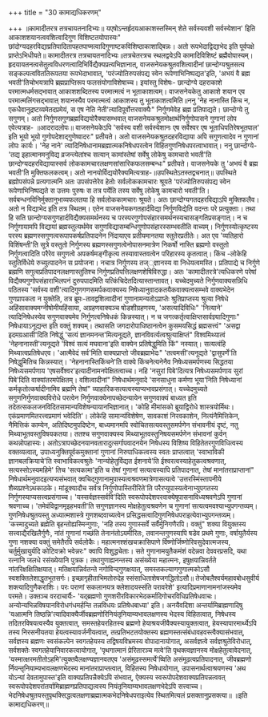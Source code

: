 +++
title = "30 कामाद्यधिकरणम्"

+++
॥कामादीतरत्र तत्रचायतनादिभ्यः॥ यएषोऽन्तर्हृदयआकाशस्तस्मिन् शेते सर्वस्यवशी सर्वस्येशान' इिति आकाशशयानत्ववशित्वादिगुण विशिष्टतयोपास्यः" छांदोग्यदहरविद्याप्रतिपादितापहतपाप्मत्वादिगुणाष्टकविशिष्ठाकाशाद्बिन्नः। अतो रूपभेदाद्विद्याभेद इति पूर्वपक्षे प्राप्तेऽभिधीयते॥ कामादीतरत्र तत्रचायतनादिभ्यः॥तत्रचेतरत्रच स्थलद्वयेऽपि कामादिविशिष्टं ब्रह्मैवोपास्यम्। हृदयायतनत्वसेतुत्वविधरणत्वादिभिर्विद्यैक्यप्रत्यभिज्ञानात्, वाजसनेयकश्रुतवशित्वादीनां छान्दोग्यश्रुतसत्य सङ्कल्पत्वविततिरूपतया रूपभेदाभावात्, 'परंज्योतिरुपसंपद्य स्वेन रूपेणाभिनिष्पद्यत'इति, 'अभयं वै ब्रह्म भवती'तिचोभयत्रापि ब्रह्मप्राप्तिरूप फलसंयोगाविशेषाच्च। इयांस्तु विशेषः- छान्दोग्ये दहराकाशे परमात्मधर्मसद्भावात् आकाशशब्दितस्य परमात्मत्वं न भूताकाशत्वम्। वाजसनेयकेतु आकाशे शयान एव परमात्मलिंगसद्भावात् शयानस्यैव परमात्मत्वं आकाशस्य तु भूताकाशत्वमिति॥ननु 'नेह नानास्ति किंच न, एकधैवानुद्रष्टव्यमेतदप्रमेयं, स एष नेति नेती'त्यादिपूर्वोत्तरवाक्यैः" निर्गुणमेवेह ब्रह्म प्रतिपाद्यते। छान्दोग्ये तु सगुणम्। अतो निर्गुणसगुणब्रह्मविद्ययोरैक्यासम्भवात् वाजसनेयकश्रुतमोक्षार्थनिर्गुणोपासने गुणानां लोप एवेत्यत्राह- ॥आदरादलोपः॥ वाजसनेयकेऽपि 'सर्वस्य वशी सर्वस्येशानः एष सर्वेश्वर एष भूताधिपतिरेषभूतपाल' इति भूयो भूयो गुणोपदेशाद्गुणेष्वादरः" प्रतीयते। अतो वाजसनेयकश्रुतदहरविद्याया अपि सगुणत्वादेव न गुणानां लोपः कार्यः। 'नेह नाने' त्यादिनिषेधानामब्रह्मात्मकनिषेधपरत्वेन विहितगुणनिषेधपरत्वाभावात्। ननु छान्दोग्ये- 'तद्य इहात्मानमनुविद्य व्रजन्त्येतांश्च सत्यान् कामांस्तेषां सर्वेषु लोकेषु कामचारो भवती'ति छान्दोग्यदहरविद्यायास्सर्व लोककामचारलक्षणसांसारिकफलसम्बन्धः" प्रतीयते। वाजसनेयके तु 'अभयं वै ब्रह्म भवती'ति मुक्तिफलकत्वम्। अतो नानयोर्विद्ययोरैक्यमित्यत्राह-॥उपस्थितेऽतस्तद्वचनात्॥ उपस्थिते ब्रह्मोपसंपन्ने प्रत्यगात्मनि अतः उपसंपत्तेरेव हेतोः सर्वलोककामचारः श्रूयते 'परंज्योतिरुपसंपद्य स्वेन रूपेणाभिनिष्पद्यते स उत्तमः पुरुषः स तत्र पर्येति तस्य सर्वेषु लोकेषु कामचारो भवती'ति। सर्वबन्धनविनिर्मुक्तानुभाव्यफलतया हि सर्वलोककामचारः श्रूयते। अतः छान्दोग्यगतदहरविद्याऽपि मुक्तिफलैव। अतो न विद्याभेद इति तत्र स्थितम्। एतेन वाजसनेयकगतहार्दविद्या निर्गुणविद्येति वदन्तः परे प्रत्युक्ताः। तथा हि सति छान्दोग्यसगुणहार्दविद्यैक्यसमर्थनस्य च परस्परगुणोपसंहारसमर्थनस्यचासङ्गतिप्रसङ्गात्। न च निर्गुणायामपि विद्यायां ब्रह्मस्तुत्यर्थमेव सगुणविद्यासम्बन्धिगुणोपसंहारस्सम्भवतीति वाच्यम्। निर्गुणस्योत्कृष्टस्य परस्य ब्रह्मणस्सगुणत्वरूपापकर्षप्रतिपादनेन निंदायाएव प्रतीयमानतया स्तुतेरप्रतीतेः। अत एव 'व्यतिहारो विशिंषन्ती'ति सूत्रे वस्तुतो निर्गुणस्य ब्रह्मणस्सगुणत्वेनोपासनमात्रेण निकर्षो नास्ति ब्रह्मणो वस्तुतो निर्गुणत्वादिति परैरेव सगुणत्वे अपकर्षमङ्गीकृत्य तस्यावास्तवत्वेन परिहारस्य कृतत्वात्। किंच -लोकेहि स्तुतिर्विधेये रुच्युत्पादनेन स प्रयोजना। नचात्र निर्गुणस्य तज््ज्ञानस्य वा निधेयत्वमस्ति। प्रतिपाद्ये च निर्गुणे ब्रह्मणि सगुत्वप्रतिपादनलक्षणास्तुतिश्च निर्गुणप्रतिपत्तिलक्षणशेषिविरुद्धा। अतः 'कामादीतरत्रे'त्यधिकरणे परेषां विद्यैक्यगुणोपसंहाराभिलपनं दुरुपपादमिति यत्किंचिदेतदित्यास्तान्तावत्। यच्चेदमुच्यते निर्गुणवाक्यसन्निधि पठितस्य 'सर्वस्य वशी'त्यादिगुणगणसमर्पकवाक्यस्य निषेध्यानुवादकतयैकवाक्यत्वसम्भवे वाक्यभेदेन गुणप्रापकता न युक्तेति, तत्र ब्रूमः-तावद्वशित्वादीनां गुणानामन्यतोऽप्राप्तेः श्रुतिप्राप्तस्य श्रुत्या निषेधे अहिंसावाक्यमग्नीषोमीयहिंसाया, अग्रहणवाक्यञ्च षोडशीग्रहणस्य, 'असत्यादिविधिः" 'नित्याने' त्यादिनिषेधस्येव सगुणवाक्यमेव निर्गुणत्वनिषेधकं किन्नस्यात्। न च जगत्कर्तृत्वाक्षिप्तसार्वज्ञ्यादिगुणाः" निषेधायाऽनूद्यन्त इति वक्तुं शक्यम्। तथासति जगदारोपाधिष्ठानत्वेन कुसमयसिद्धं ब्रह्मसत्त्वं" 'असद्वा इदमग्रआसी'दिति निषेद्धुं 'सत्यं ज्ञानमनन्त'मित्यनूद्यते, ज्ञानविवर्त्यत्वश्रुत्याक्षिप्तं" विश्वमिथ्यात्वं 'नेहनानास्ती'त्यनूद्यते 'विश्वं सत्यं मघवाना'इति वाक्येन प्रतिषेद्धुमिति किं" नस्यात्। सत्यत्वंहि मिथ्यात्वप्रतिषेधएव। 'आत्मैवेदं सर्व'मिति वाक्यप्राप्तो जीवब्रह्माभेदः" 'तत्वमसी'त्यनूद्यते 'द्वासुपर्णे'ति निषेद्धुमितिच किन्नस्यात्। 'नेहनानास्तिकिंचने'ति वाक्ये किंचनेत्यनेनैव निषेध्यसमर्पणस्य सिद्धतया निषेध्यसमर्पणाय 'एषसर्वेश्वर'इत्यादीनामनपेक्षितत्वाच्च। नहि 'नसुरां पिबे'दित्यत्र निषेध्यसमर्पणाय सुरां पिबे'दिति वाक्यांतरमपेक्षितम्। वशित्वादीनां" निषेधार्थमनुवादे 'सनसाधुना कर्मणा भूया'निति निषेध्यानां कर्मकृतोत्कर्षादीनामिव ब्रह्मणि तेषां" व्याहारिकसत्यत्वस्याप्यभावप्रसंगात्। यच्चेदमुच्यते सगुणनिर्गुणवाक्यविरोधे परत्वेन निर्गुणवाक्येनापच्छेदन्यायेन सगुणवाक्यं बाध्यत इति तदेतत्सकलजनविदितसामान्यविशेषन्यायानभिज्ञानात्। 'कोहि मीमांसको ब्रूयाद्विरोधे शास्त्रयोर्मिथः। एकंप्रमाणमितरत्त्वप्रमाणं भवेदिति'। लोकेहि सामान्यंविशेषेण, सावकाशं निरवकाशेन, नित्यंनैमित्तिकेन, नैमित्तिकं काम्येन, अतिदिष्टमुपदिष्टेन, बाध्यमानमपि स्वोचितसत्यवस्तुसमर्पणेन संभावनीयं दृष्टं, नतु मिथ्याभूतवस्तुविषयकतया। ततश्च सगुणवाक्यस्य मिथ्याभूतवस्तुनिषयसमर्पणेन संभावनां कुर्वन् कथन्नोपहास्यः। अतोऽत्रापच्छेदनयानवतारादुत्सर्गापवादनयेन निषेधस्य विशिष्य विहितेतरगुणविधित्वस्य वक्तव्यत्वात्, उपाध्यनुक्तिपूर्वकमुक्तानां गुणानां निरुपाधिकत्वस्य स्वतः प्राप्तत्वात् 'स्वाभाविकी ज्ञानबलक्रियाचे'ति स्वाभाविकत्वश्रुतेः 'नान्योहेतुर्विद्यत ईशनाये'ति ईश्वरत्वस्याहेतुकत्वश्रवणात्, सत्यस्सोऽस्यमहिमे' तिच 'सत्यकामा'इति च तेषां गुणानां सत्यत्वस्यापि प्रतिपादनात्, तेषां मानांतराप्राप्तानां" निषेधार्थमनुवादइत्यप्यसंभवात् क्वचिद्गुणानामुपास्यत्वश्रवणमात्रेणासत्यत्वे 'उत्तरस्मिंस्तापनीये शैब्यप्रश्नेऽथकाठके। मांडूक्यादौच सर्वत्र निर्गुणोपास्तिरीरिते'ति परैरप्युपास्यत्वेनाभ्युपगतस्य निर्गुणस्याप्यसत्त्वप्रसंगाच्च। 'यस्सर्वज्ञस्सर्ववि'दिति स्वरूपोपदेशपरवाक्येषूपासनाविध्यश्रवणेऽपि गुणानां श्रवणाच्च। 'तमेवंविद्वानमृइहभवती'ति सगुणज्ञानस्य मोक्षहेतुत्वश्रवणेन च गुणानां सत्यत्वमवश्याभ्युपगन्तव्यम्। गुणनिषेधश्रुतयस्तु अध्यात्मशास्त्रे गुणशब्दवाच्यत्वेन प्रसिद्धसत्वादिगुणनिषेधपराइत्येवाभ्युपगन्तव्यम्। 'कस्मादुच्यते ब्रह्मेति बृहन्तोह्यस्मिन्गुणाः, 'नहि तस्य गुणास्सर्वे सर्वैर्मुनिगणैरपि। वक्तुं" शक्या वियुक्तस्य सत्त्वाद्यैरखिलैर्गुणैः, नांतं गुणानां गच्छंति तेनानंतोऽयमीरितः, तवानन्तगुणस्यापि षडेव प्रथमे गुणाः, वर्षायुतैर्यस्य गुणा नशक्या वक्तुं समेतैरपि सर्वलोकैः। महात्मनश्शंखचक्रासिपाणे र्विष्णोर्जिष्णोरिवसुदेवात्मजस्य, चर्तुर्मुखायुर्यदि कोटिवक्रो भवेन्नरः" क्वापि विशुद्धचेताः। सते गुणानामयुतैकमंशं वदेन्नवा देववरप्रसदि, यथा रत्नानि जलधे रसंख्येयानि पुत्रक। तथागुणाह्यनन्तस्य असंख्येया महात्मनः, इषुक्षयान्निवर्तते नांतरिक्षक्षितिक्षयात्। मतिक्षयान्निर्वतन्ते नगोविन्दगुणक्षयात्, समस्तकल्याणगुणात्मकोऽसौ स्वशक्तिलेशाद्धृतभूतसर्गः। इच्छागृहीताभिमतोरुदेह स्संसाधिताशेषजगद्धितोऽसौ॥ तेजोबलैश्वर्यमहावबोधसुवीर्य शक्त्यादिगुणैकराशिः। परः पराणां सकलानयत्र क्लेशादयस्संति परावरेशे' इत्यादिप्रमाणानामनांजस्यमेव परमते। उक्तञ्च वरदाचार्यैः- 'यद्ब्रह्मणो गुणशरीरविकारभेदकर्मादिगोचरविधिप्रतिषेधवाचः। अन्योन्यभिन्नविषयानविरोधगंधमर्हन्ति तन्नविधयः प्रतिषेधबाध्या' इति। अनयैवदिशा अन्तर्यामिब्राह्मणादिषु 'यआत्मनि तिष्ठन्नि'त्यादिवाक्यैर्जीवब्रह्मणोरिनियंतृनियाम्यभावलक्षणस्य भेदस्य विहितत्वात्, निषेधस्य तदितरविषयत्वस्यैव युक्तत्वात्, समस्तहेयरहितस्य ब्रह्मणो हेयाश्रयजीवैक्यस्यायुक्तत्वात्, हेयस्यापारमार्थ्येऽपि तस्य निरसनीयतया हेयत्वस्यावर्जनीयत्वात्, तत्प्रतिभटतयोक्तस्य ब्रह्मणस्तत्संबंधावहवस्त्वैक्यासंभवात्, सर्वज्ञस्य ब्रह्मणः स्वसंकल्पेन स्वगतहेयस्य तद्विषयविभ्रमस्य वोपादानायोगात्, असर्वज्ञत्वे सर्वज्ञश्रुतेविरोधात्, सर्वशक्तेः स्वगतहेयानिवारकत्वायोगात्, 'पृथगात्मानं प्रेरितारञ्च मत्वे'ति पृथक्त्वज्ञानस्य मोक्षहेतुत्वावेदनात्, 'यस्मात्क्षरमतीतोऽहमि'त्युक्तवैलक्षण्यज्ञानवतएव 'असंमूढस्समर्त्ये'ष्विति असंमूढत्वप्रतिपादनात्, जीवब्रह्मणो र्नियन्तृनियाम्यभावलक्षणभेदस्य मानांतराप्राप्तत्वात्, विहितस्य निषेधायोगात्, उपासनार्थत्वाश्रयणस्य 'अथ योऽन्यां देवतामुपास्त'इति वाक्यप्रतिपन्नैक्येऽपि संभवात्, ऐक्यस्य स्वरूपोपदेशवाक्यप्रतिपन्नत्ववत् स्वरूपोपदेशपरांतर्यामिब्राह्मणप्रतिपाद्यत्वस्य नियंतृनियाम्यभावलक्षणभेदेऽपि सत्त्वाच्च। भेदनिषेधश्रुतयस्तुपृथक्सिद्धत्वलक्षणाब्रह्मात्मकभेदनिषेधपराइत्येव स्थितमित्यलं प्रसक्तानुप्रसक्त्या॥ ॥इति कामाद्यधिकरण्॥